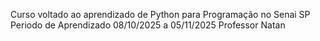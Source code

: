 Curso voltado ao aprendizado de Python para Programação no Senai SP
Periodo de Aprendizado 08/10/2025 a 05/11/2025
Professor Natan


